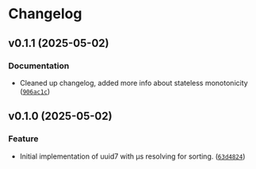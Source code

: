 # Changelog

<!--next-version-placeholder-->

## v0.1.1 (2025-05-02)

### Documentation

* Cleaned up changelog, added more info about stateless monotonicity ([`906ac1c`](https://github.com/educationwarehouse/uuid7/commit/906ac1c34c5773b0a00ce3355aaceaa9de5b9b16))

## v0.1.0 (2025-05-02)

### Feature

* Initial implementation of uuid7 with µs resolving for sorting. ([`63d4824`](https://github.com/educationwarehouse/uuid7/commit/63d482401e387ee8bb67761180d1abb63e1e2aca))
